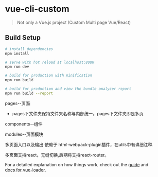 # vue-cli-custom

> Not only a Vue.js project (Custom Multi page Vue/React)

## Build Setup

``` bash
# install dependencies
npm install

# serve with hot reload at localhost:8080
npm run dev

# build for production with minification
npm run build

# build for production and view the bundle analyzer report
npm run build --report
```

pages--页面

- pages下文件夹保持文件夹名称与内部统一，pages下文件夹即是多页

components--组件

modules--页面模块



多页面入口以及输出 依赖于 html-webpack-plugin插件，在utils中有详细注释.

多页面支持react，无缝切换,后期将支持react-router。



For a detailed explanation on how things work, check out the [guide](http://vuejs-templates.github.io/webpack/) and [docs for vue-loader](http://vuejs.github.io/vue-loader).
